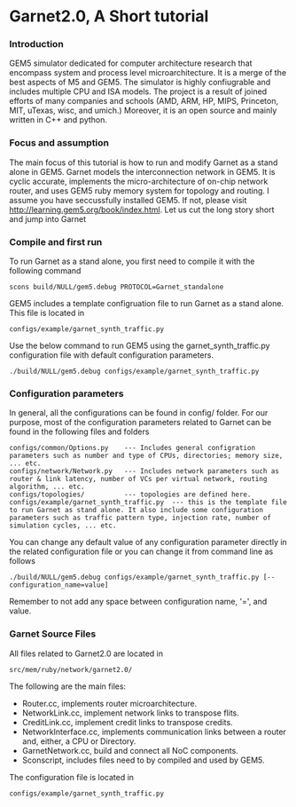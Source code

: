 # Garnet2.0, A Short tutorial
### Introduction
GEM5 simulator dedicated for  computer architecture research that encompass system and process level microarchitecture. It is a merge of the best aspects of  M5 and GEM5. The simulator is highly confiugrable and includes multiple CPU and ISA models. The project is a result of joined efforts of many companies and schools (AMD, ARM, HP, MIPS, Princeton, MIT, uTexas, wisc, and umich.) Moreover, it is an open source and mainly written in C++ and python.
### Focus and assumption
The main focus of this tutorial is how to run and modify Garnet as a stand alone in GEM5. Garnet models the interconnection network in GEM5. It is cyclic accurate, implements the micro-architecture of on-chip network router, and uses GEM5 ruby memory system for topology and routing. I assume you have seccussfully installed GEM5. If not, please visit http://learning.gem5.org/book/index.html. Let us cut the long story short and jump into Garnet
### Compile and first run 
To run Garnet as a stand alone, you first need to compile it with the following command 
```
scons build/NULL/gem5.debug PROTOCOL=Garnet_standalone    
```
GEM5 includes a template configruation file to run Garnet as a stand alone. This file is located in
```
configs/example/garnet_synth_traffic.py
```
Use the below command to run GEM5 using the garnet_synth_traffic.py configuration file with default configuration parameters. 
```
./build/NULL/gem5.debug configs/example/garnet_synth_traffic.py 
```

### Configuration parameters
In general, all the configurations can be found in config/ folder. For our purpose, most of the configuration parameters related to Garnet can be found in the following files and folders 
```
configs/common/Options.py    --- Includes general configration parameters such as number and type of CPUs, directories; memory size, ... etc.  
configs/network/Network.py   --- Includes network parameters such as router & link latency, number of VCs per virtual network, routing algorithm, ... etc. 
configs/topologies/          --- topologies are defined here. 
configs/example/garnet_synth_traffic.py  --- this is the template file to run Garnet as stand alone. It also include some configuration parameters such as traffic pattern type, injection rate, number of simulation cycles, ... etc. 
```
You can change any default value of any configuration parameter directly in the related configuration file or you can change it from command line as follows
```
./build/NULL/gem5.debug configs/example/garnet_synth_traffic.py [--configuration_name=value]
```
Remember to not add any space between configuration name, '=', and value. 



### Garnet Source Files
All files related to Garnet2.0 are located in 
```
src/mem/ruby/network/garnet2.0/
```
The following are the main files:
* Router.cc, implements router microarchitecture. 
* NetworkLink.cc, implement network links to transpose flits.
* CreditLink.cc, implement credit links to transpose credits. 
* NetworkInterface.cc, implements communication links between a router and, either, a CPU or Directory. 
* GarnetNetwork.cc, build and connect all NoC components. 
* Sconscript, includes files need to by compiled and used by GEM5.  

The configuration file is located in 
```
configs/example/garnet_synth_traffic.py
```





